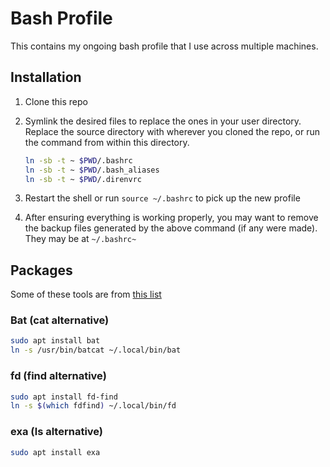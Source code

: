 # Bash Profile

This contains my ongoing bash profile that I use across multiple machines.

## Installation

1. Clone this repo
1. Symlink the desired files to replace the ones in your user directory. Replace the source directory with wherever you cloned the repo, or run the command from within this directory.

   ```bash
   ln -sb -t ~ $PWD/.bashrc
   ln -sb -t ~ $PWD/.bash_aliases
   ln -sb -t ~ $PWD/.direnvrc
   ```

1. Restart the shell or run `source ~/.bashrc` to pick up the new profile
1. After ensuring everything is working properly, you may want to remove the backup files generated by the above command (if any were made). They may be at `~/.bashrc~`

## Packages

Some of these tools are from [this list](https://github.com/ibraheemdev/modern-unix)

### Bat (cat alternative)

```bash
sudo apt install bat
ln -s /usr/bin/batcat ~/.local/bin/bat
```

### fd (find alternative)

```bash
sudo apt install fd-find
ln -s $(which fdfind) ~/.local/bin/fd
```

### exa (ls alternative)

```bash
sudo apt install exa
```
